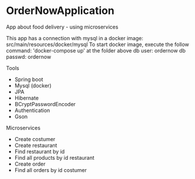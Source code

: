 # OrderNowApplication
App about food delivery - using microservices

This app has a connection with mysql in a docker image: src/main/resources/docker/mysql
To start docker image, execute the follow command: 'docker-compose up' at the folder above
db user: ordernow
db passwd: ordernow

Tools
* Spring boot
* Mysql (docker)
* JPA
* Hibernate
* BCryptPasswordEncoder
* Authentication
* Gson

Microservices
* Create costumer
* Create restaurant
* Find restaurant by id
* Find all products by id restaurant
* Create order
* Find all orders by id costumer
